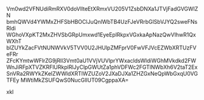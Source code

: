 Vm0wd2VFNUdiRmRXV0doVllteEtXRmxVU205V1ZsbDNXa1JTVjFadGVGWlZN
bmhQWVd4YWMxZHFSbHBOClJuQnlWbTB4UzFJeVRrbGlSbVJYQ2sweFNsRldi
WGhoVXpKT2MxZHVSbGRpUmxwd1EyeEplRkpxVGxkaApNazQwVlhwR1QxWXhT
blZUYkZacFVtNUNWVkV5TVV0U2JHUlpZMFprV0FwVFJVcEZWbXRTUzFVeFRr
ZFcKYmtwWFlrZG9jRll3Vmt0aU1VVjVUVlprYWxacldsWldiWGhMVkdkd2FW
WnJiRFpXTVZKRFlURkplRlJyClpGWUtZa1phVDFWc2FGTlNWbXh6V2taT2Ex
SnVRa2RWYkZKelZWWldXRTlWZUZoV2JXaDJXa1ZHZGxNeQpWbGxqU0VGTFEy
MWtiMkZSUFQwS0NucGllUT09CgppaXA=

xkl
